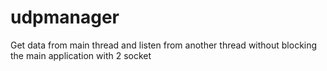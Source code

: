 # udpmanager
Get data from main thread and listen from another thread without blocking the main application with 2 socket
